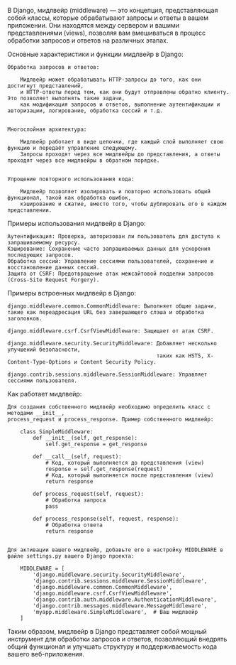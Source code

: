 В Django, мидлвейр (middleware) — это концепция, представляющая собой классы, 
которые обрабатывают запросы и ответы в вашем приложении. Они находятся между сервером и вашими представлениями (views), 
позволяя вам вмешиваться в процесс обработки запросов и ответов на различных этапах.

Основные характеристики и функции мидлвейр в Django:

    Обработка запросов и ответов: 

        Мидлвейр может обрабатывать HTTP-запросы до того, как они достигнут представлений, 
        и HTTP-ответы перед тем, как они будут отправлены обратно клиенту. Это позволяет выполнять такие задачи, 
        как модификация запросов и ответов, выполнение аутентификации и авторизации, логирование, обработка сессий и т.д.


    Многослойная архитектура: 
    
        Мидлвейр работает в виде цепочки, где каждый слой выполняет свою функцию и передаёт управление следующему. 
        Запросы проходят через все мидлвейры до представления, а ответы проходят через все мидлвейры в обратном порядке.


    Упрощение повторного использования кода: 
    
        Мидлвейр позволяет изолировать и повторно использовать общий функционал, такой как обработка ошибок, 
        кэширование и сжатие, вместо того, чтобы дублировать его в каждом представлении.


Примеры использования мидлвейр в Django:

    Аутентификация: Проверка, авторизован ли пользователь для доступа к запрашиваемому ресурсу.
    Кэширование: Сохранение часто запрашиваемых данных для ускорения последующих запросов.
    Обработка сессий: Управление сессиями пользователей, сохранение и восстановление данных сессий.
    Защита от CSRF: Предотвращение атак межсайтовой подделки запросов (Cross-Site Request Forgery).


Примеры встроенных мидлвейр в Django:

    django.middleware.common.CommonMiddleware: Выполняет общие задачи, такие как переадресация URL без завершающего слэша и обработка заголовков.
    
    django.middleware.csrf.CsrfViewMiddleware: Защищает от атак CSRF.
    
    django.middleware.security.SecurityMiddleware: Добавляет несколько улучшений безопасности, 
                                                   таких как HSTS, X-Content-Type-Options и Content Security Policy.
    
    django.contrib.sessions.middleware.SessionMiddleware: Управляет сессиями пользователя.



Как работает мидлвейр:

    Для создания собственного мидлвейр необходимо определить класс с методами __init__, 
    process_request и process_response. Пример собственного мидлвейр:
        
        class SimpleMiddleware:
            def __init__(self, get_response):
                self.get_response = get_response
        
            def __call__(self, request):
                # Код, который выполняется до представления (view)
                response = self.get_response(request)
                # Код, который выполняется после представления (view)
                return response
        
            def process_request(self, request):
                # Обработка запроса
                pass
        
            def process_response(self, request, response):
                # Обработка ответа
                return response
    
    
    Для активации вашего мидлвейр, добавьте его в настройку MIDDLEWARE в файле settings.py вашего Django проекта:
        
        MIDDLEWARE = [
            'django.middleware.security.SecurityMiddleware',
            'django.contrib.sessions.middleware.SessionMiddleware',
            'django.middleware.common.CommonMiddleware',
            'django.middleware.csrf.CsrfViewMiddleware',
            'django.contrib.auth.middleware.AuthenticationMiddleware',
            'django.contrib.messages.middleware.MessageMiddleware',
            'myapp.middleware.SimpleMiddleware',  # Ваш мидлвейр
        ]
        

Таким образом, мидлвейр в Django представляет собой мощный инструмент для обработки запросов и ответов, 
позволяющий внедрять общий функционал и улучшать структуру и поддерживаемость кода вашего веб-приложения.
